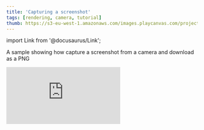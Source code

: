 ```yaml
---
title: 'Capturing a screenshot'
tags: [rendering, camera, tutorial]
thumb: https://s3-eu-west-1.amazonaws.com/images.playcanvas.com/projects/12/438437/35C2AB-image-75.jpg
---
```


import Link from '@docusaurus/Link';

A sample showing how capture a screenshot from a camera and download as a PNG

<div className="iframe-container">
    <iframe loading="lazy" src="https://playcanv.as/p/Qlf6YvOV/" title="Capturing a screenshot" webkitallowfullscreen="true" mozallowfullscreen="true" allow="autoplay" allowfullscreen="true" allowvr="" scrolling="no" frameborder="0"/>
</div>

<Link to='https://playcanvas.com/editor/project/438437/'>Open Project ↗</Link>
